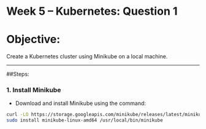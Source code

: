 # Week 5 – Kubernetes: Question 1

# Objective:
Create a Kubernetes cluster using Minikube on a local machine.

---

##Steps:

### 1. Install Minikube
- Download and install Minikube using the command:
```bash
curl -LO https://storage.googleapis.com/minikube/releases/latest/minikube-linux-amd64
sudo install minikube-linux-amd64 /usr/local/bin/minikube

